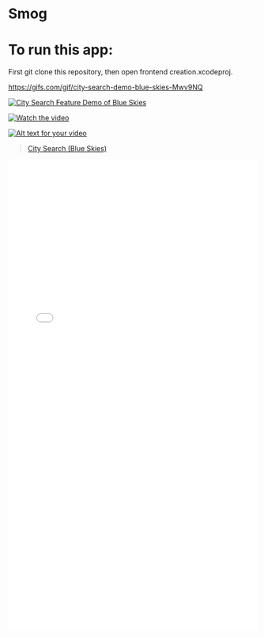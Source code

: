 # Smog

# To run this app:

First git clone this repository, then open frontend creation.xcodeproj.


https://gifs.com/gif/city-search-demo-blue-skies-Mwv9NQ


[![City Search Feature Demo of Blue Skies](https://imgur.com/gallery/BzdHMCE)](https://gifs.com/gif/city-search-demo-blue-skies-Mwv9NQ)


[![Watch the video](https://imgur.com/gallery/BzdHMCE)](https://gifs.com/gif/city-search-demo-blue-skies-Mwv9NQ)


[![Alt text for your video](https://imgur.com/gallery/BzdHMCE)](https://gifs.com/gif/city-search-demo-blue-skies-Mwv9NQ)

<blockquote class="imgur-embed-pub" lang="en" data-id="a/BzdHMCE"><a href="//imgur.com/a/BzdHMCE">City Search (Blue Skies)</a></blockquote>


<div style="position:relative;padding-bottom:188.798%;"><iframe src="//gifs.com/embed/city-search-demo-blue-skies-Mwv9NQ" frameborder="0" scrolling="no" width="366" height="691" style="backface-visibility: hidden; transform: scale(1); position: absolute; height: 100%; width: 100%;"></iframe></div>
